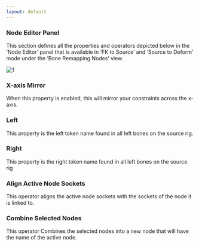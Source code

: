 ```yaml
---
layout: default
---
```


### Node Editor Panel
This section defines all the properties and operators depicted below in the ‘Node Editor’ panel that is available in ‘FK to Source’ and ‘Source to Deform’ mode under the ‘Bone Remapping Nodes’ view.

![1](/assets/images/ue2rigify/user-interface/node-editor-panel/1.jpg)

### X-axis Mirror

When this property is enabled, this will mirror your constraints across the x-axis.


### Left

This property is the left token name found in all left bones on the source rig.


### Right

This property is the right token name found in all left bones on the source rig


### Align Active Node  Sockets

This operator aligns the active node sockets with the sockets of the node it is linked to.


### Combine Selected Nodes

This operator Combines the selected nodes into a new node that will have the name of the active node.



